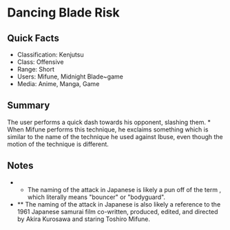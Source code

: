 # Dancing Blade Risk

## Quick Facts
- Classification: Kenjutsu
- Class: Offensive
- Range: Short
- Users: Mifune, Midnight Blade~game
- Media: Anime, Manga, Game

## Summary
The user performs a quick dash towards his opponent, slashing them. * When Mifune performs this technique, he exclaims something which is similar to the name of the technique he used against Ibuse, even though the motion of the technique is different.

## Notes
- * The naming of the attack in Japanese is likely a pun off of the term , which literally means "bouncer" or "bodyguard".
- ** The naming of the attack in Japanese is also likely a reference to the 1961 Japanese samurai film co-written, produced, edited, and directed by Akira Kurosawa and staring Toshiro Mifune.
